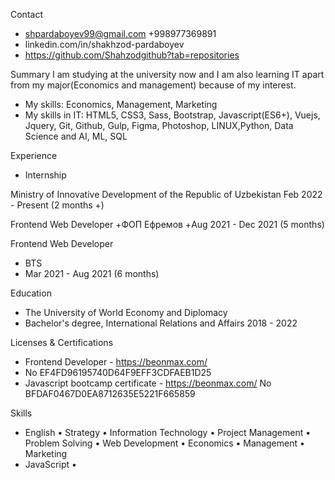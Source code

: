 
Contact

+ shpardaboyev99@gmail.com +998977369891
+ linkedin.com/in/shakhzod-pardaboyev 
+ https://github.com/Shahzodgithub?tab=repositories

Summary
I am studying at the university now and I am also learning IT apart from my major(Economics and management) because of my interest.
+ My skills: Economics, Management, Marketing
+ My skills in IT: HTML5, CSS3, Sass, Bootstrap, Javascript(ES6+), Vuejs, Jquery, Git, Github, Gulp, Figma, Photoshop, LINUX,Python, Data Science and AI, ML, SQL


Experience
+ Internship

Ministry of Innovative Development of the Republic of Uzbekistan Feb 2022 - Present (2 months +)

Frontend Web Developer
+ФОП Ефремов
+Aug 2021 - Dec 2021 (5 months)


Frontend Web Developer
+ BTS
+ Mar 2021 - Aug 2021 (6 months)


Education
+ The University of World Economy and Diplomacy
+ Bachelor's degree, International Relations and Affairs 2018 - 2022


Licenses & Certifications
+ Frontend Developer - https://beonmax.com/
+ No EF4FD96195740D64F9EFF3CDFAEB1D25
+ Javascript bootcamp certificate - https://beonmax.com/ No BFDAF0467D0EA8712635E5221F665859


Skills
+ English • Strategy • Information Technology • Project Management • Problem Solving • Web Development • Economics • Management • Marketing
+ JavaScript •
